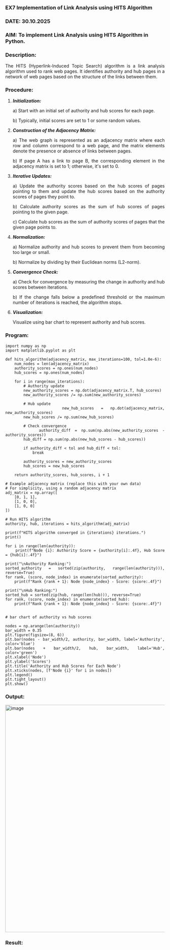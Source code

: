 ### EX7 Implementation of Link Analysis using HITS Algorithm
### DATE: 30.10.2025
### AIM: To implement Link Analysis using HITS Algorithm in Python.
### Description:
<div align = "justify">
The HITS (Hyperlink-Induced Topic Search) algorithm is a link analysis algorithm used to rank web pages. It identifies authority and hub pages 
in a network of web pages based on the structure of the links between them.

### Procedure:
1. ***Initialization:***
    <p>    a) Start with an initial set of authority and hub scores for each page.
    <p>    b) Typically, initial scores are set to 1 or some random values.
  
2. ***Construction of the Adjacency Matrix:***
    <p>    a) The web graph is represented as an adjacency matrix where each row and column correspond to a web page, and the matrix elements denote the presence or absence of links between pages.
    <p>    b) If page A has a link to page B, the corresponding element in the adjacency matrix is set to 1; otherwise, it's set to 0.

3. ***Iterative Updates:***
    <p>    a) Update the authority scores based on the hub scores of pages pointing to them and update the hub scores based on the authority scores of pages they point to.
    <p>    b) Calculate authority scores as the sum of hub scores of pages pointing to the given page.
    <p>    c) Calculate hub scores as the sum of authority scores of pages that the given page points to.

4. ***Normalization:***
    <p>    a) Normalize authority and hub scores to prevent them from becoming too large or small.
    <p>    b) Normalize by dividing by their Euclidean norms (L2-norm).

5. ***Convergence Check:***
    <p>    a) Check for convergence by measuring the change in authority and hub scores between iterations.
    <p>    b) If the change falls below a predefined threshold or the maximum number of iterations is reached, the algorithm stops.

6. ***Visualization:***
    <p>    Visualize using bar chart to represent authority and hub scores.

### Program:

```
import numpy as np
import matplotlib.pyplot as plt

def hits_algorithm(adjacency_matrix, max_iterations=100, tol=1.0e-6):
    num_nodes = len(adjacency_matrix)
    authority_scores = np.ones(num_nodes)
    hub_scores = np.ones(num_nodes)

    for i in range(max_iterations):
        # Authority update
        new_authority_scores = np.dot(adjacency_matrix.T, hub_scores)
        new_authority_scores /= np.sum(new_authority_scores)

        # Hub update
        new_hub_scores = np.dot(adjacency_matrix, new_authority_scores)
        new_hub_scores /= np.sum(new_hub_scores)

        # Check convergence
        authority_diff = np.sum(np.abs(new_authority_scores - authority_scores))
        hub_diff = np.sum(np.abs(new_hub_scores - hub_scores))

        if authority_diff < tol and hub_diff < tol:
            break

        authority_scores = new_authority_scores
        hub_scores = new_hub_scores

    return authority_scores, hub_scores, i + 1

# Example adjacency matrix (replace this with your own data)
# For simplicity, using a random adjacency matrix
adj_matrix = np.array([
    [0, 1, 1],
    [1, 0, 0],
    [1, 0, 0]
])

# Run HITS algorithm
authority, hub, iterations = hits_algorithm(adj_matrix)

print(f"HITS algorithm converged in {iterations} iterations.")
print()

for i in range(len(authority)):
    print(f"Node {i}: Authority Score = {authority[i]:.4f}, Hub Score = {hub[i]:.4f}")

print("\nAuthority Ranking:")
sorted_authority = sorted(zip(authority, range(len(authority))), reverse=True)
for rank, (score, node_index) in enumerate(sorted_authority):
    print(f"Rank {rank + 1}: Node {node_index} - Score: {score:.4f}")

print("\nHub Ranking:")
sorted_hub = sorted(zip(hub, range(len(hub))), reverse=True)
for rank, (score, node_index) in enumerate(sorted_hub):
    print(f"Rank {rank + 1}: Node {node_index} - Score: {score:.4f}")


# bar chart of authority vs hub scores

nodes = np.arange(len(authority))
bar_width = 0.35
plt.figure(figsize=(8, 6))
plt.bar(nodes - bar_width/2, authority, bar_width, label='Authority', color='blue')
plt.bar(nodes + bar_width/2, hub, bar_width, label='Hub', color='green')
plt.xlabel('Node')
plt.ylabel('Scores')
plt.title('Authority and Hub Scores for Each Node')
plt.xticks(nodes, [f'Node {i}' for i in nodes])
plt.legend()
plt.tight_layout()
plt.show()
```

### Output:
<img width="851" height="716" alt="image" src="https://github.com/user-attachments/assets/0ba141af-3df1-415b-aec9-9b09a9171d07" />

### Result:
